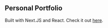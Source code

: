 ## Personal Portfolio
Built with Next.JS and React. Check it out [here](https://pap-x.github.io/myportfolio).